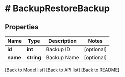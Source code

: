 # # BackupRestoreBackup

## Properties

Name | Type | Description | Notes
------------ | ------------- | ------------- | -------------
**id** | **int** | Backup ID | [optional]
**name** | **string** | Backup Name | [optional]

[[Back to Model list]](../../README.md#models) [[Back to API list]](../../README.md#endpoints) [[Back to README]](../../README.md)
